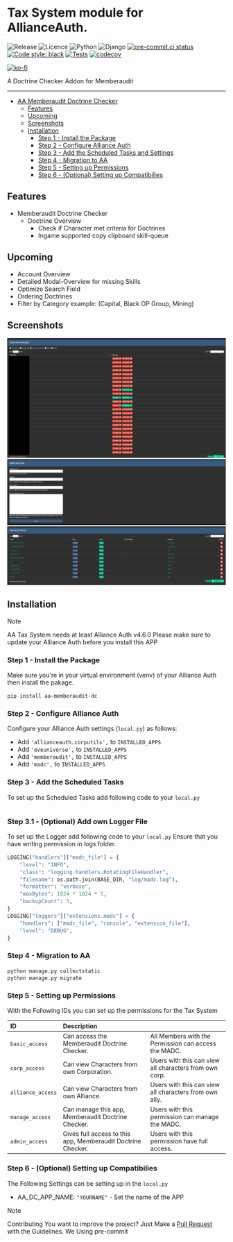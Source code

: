 # Tax System module for AllianceAuth.<a name="aa-memberaudit-dc"></a>

![Release](https://img.shields.io/pypi/v/aa-memberaudit-dc?label=release)
![Licence](https://img.shields.io/github/license/geuthur/aa-memberaudit-dc)
![Python](https://img.shields.io/pypi/pyversions/aa-memberaudit-dc)
![Django](https://img.shields.io/pypi/frameworkversions/django/aa-memberaudit-dc.svg?label=django)
[![pre-commit.ci status](https://results.pre-commit.ci/badge/github/Geuthur/aa-memberaudit-dc/master.svg)](https://results.pre-commit.ci/latest/github/Geuthur/aa-memberaudit-dc/master)
[![Code style: black](https://img.shields.io/badge/code%20style-black-000000.svg)](https://github.com/psf/black)
[![Tests](https://github.com/Geuthur/aa-memberaudit-dc/actions/workflows/autotester.yml/badge.svg)](https://github.com/Geuthur/aa-memberaudit-dc/actions/workflows/autotester.yml)
[![codecov](https://codecov.io/gh/Geuthur/aa-memberaudit-dc/graph/badge.svg?token=YfJSsDECUm)](https://codecov.io/gh/Geuthur/aa-memberaudit-dc)

[![ko-fi](https://ko-fi.com/img/githubbutton_sm.svg)](https://ko-fi.com/W7W810Q5J4)

A Doctrine Checker Addon for Memberaudit

______________________________________________________________________

- [AA Memberaudit Doctrine Checker](#aa-memberaudit-dc)
  - [Features](#features)
  - [Upcoming](#upcoming)
  - [Screenshots](#screenshots)
  - [Installation](#features)
    - [Step 1 - Install the Package](#step1)
    - [Step 2 - Configure Alliance Auth](#step2)
    - [Step 3 - Add the Scheduled Tasks and Settings](#step3)
    - [Step 4 - Migration to AA](#step4)
    - [Step 5 - Setting up Permissions](#step5)
    - [Step 6 - (Optional) Setting up Compatibilies](#step6)

## Features<a name="features"></a>

- Memberaudit Doctrine Checker
  - Doctrine Overview
    - Check if Character met criteria for Doctrines
    - Ingame supported copy clipboard skill-queue

## Upcoming<a name="upcoming"></a>

- Account Overview
- Detailed Modal-Overview for missing Skills
- Optimize Search Field
- Ordering Doctrines
- Filter by Category example: (Capital, Black OP Group, Mining)

## Screenshots<a name="screenshots"></a>

![Characters](https://raw.githubusercontent.com/geuthur/aa-memberaudit-dc/master/madc/images/characters.png "Characters")
![Doctrine](https://raw.githubusercontent.com/geuthur/aa-memberaudit-dc/master/madc/images/doctrine.png "Doctrine")
![Administration](https://raw.githubusercontent.com/geuthur/aa-memberaudit-dc/master/madc/images/admin.png "Administration")

## Installation<a name="installation"></a>

> [!NOTE]
> AA Tax System needs at least Alliance Auth v4.6.0
> Please make sure to update your Alliance Auth before you install this APP

### Step 1 - Install the Package<a name="step1"></a>

Make sure you're in your virtual environment (venv) of your Alliance Auth then install the pakage.

```shell
pip install aa-memberaudit-dc
```

### Step 2 - Configure Alliance Auth<a name="step2"></a>

Configure your Alliance Auth settings (`local.py`) as follows:

- Add `'allianceauth.corputils',` to `INSTALLED_APPS`
- Add `'eveuniverse',` to `INSTALLED_APPS`
- Add `'memberaudit',` to `INSTALLED_APPS`
- Add `'madc',` to `INSTALLED_APPS`

### Step 3 - Add the Scheduled Tasks<a name="step3"></a>

To set up the Scheduled Tasks add following code to your `local.py`

```python
```

### Step 3.1 - (Optional) Add own Logger File

To set up the Logger add following code to your `local.py`
Ensure that you have writing permission in logs folder.

```python
LOGGING["handlers"]["madc_file"] = {
    "level": "INFO",
    "class": "logging.handlers.RotatingFileHandler",
    "filename": os.path.join(BASE_DIR, "log/madc.log"),
    "formatter": "verbose",
    "maxBytes": 1024 * 1024 * 5,
    "backupCount": 5,
}
LOGGING["loggers"]["extensions.madc"] = {
    "handlers": ["madc_file", "console", "extension_file"],
    "level": "DEBUG",
}
```

### Step 4 - Migration to AA<a name="step4"></a>

```shell
python manage.py collectstatic
python manage.py migrate
```

### Step 5 - Setting up Permissions<a name="step5"></a>

With the Following IDs you can set up the permissions for the Tax System

| ID                | Description                                                  |                                                        |
| :---------------- | :----------------------------------------------------------- | :----------------------------------------------------- |
| `basic_access`    | Can access the Memberaudit Doctrine Checker.                 | All Members with the Permission can access the MADC.   |
| `corp_access`     | Can view Characters from own Corporation.                    | Users with this can view all characters from own corp. |
| `alliance_access` | Can view Characters from own Alliance.                       | Users with this can view all characters from own ally. |
| `manage_access`   | Can manage this app, Memberaudit Doctrine Checker.           | Users with this permission can manage the MADC.        |
| `admin_access`    | Gives full access to this app, Memberaudit Doctrine Checker. | Users with this permission have full access.           |

### Step 6 - (Optional) Setting up Compatibilies<a name="step6"></a>

The Following Settings can be setting up in the `local.py`

- AA_DC_APP_NAME: `"YOURNAME"` - Set the name of the APP

> [!NOTE]
> Contributing
> You want to improve the project?
> Just Make a [Pull Request](https://github.com/Geuthur/aa-memberaudit-dc/pulls) with the Guidelines.
> We Using pre-commit
